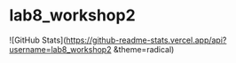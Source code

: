 # lab8_workshop2
![GitHub Stats](https://github-readme-stats.vercel.app/api?username=lab8_workshop2 &theme=radical)
